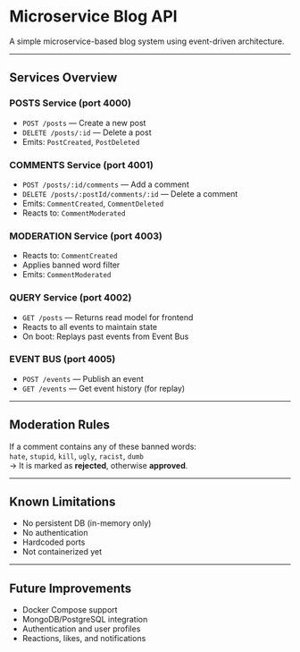 # Microservice Blog API

A simple microservice-based blog system using event-driven architecture.

---

##  Services Overview

### POSTS Service (port 4000)
- `POST /posts` — Create a new post  
- `DELETE /posts/:id` — Delete a post  
- Emits: `PostCreated`, `PostDeleted`

### COMMENTS Service (port 4001)
- `POST /posts/:id/comments` — Add a comment  
- `DELETE /posts/:postId/comments/:id` — Delete a comment  
- Emits: `CommentCreated`, `CommentDeleted`  
- Reacts to: `CommentModerated`

### MODERATION Service (port 4003)
- Reacts to: `CommentCreated`  
- Applies banned word filter  
- Emits: `CommentModerated`  

### QUERY Service (port 4002)
- `GET /posts` — Returns read model for frontend  
- Reacts to all events to maintain state  
- On boot: Replays past events from Event Bus

### EVENT BUS (port 4005)
- `POST /events` — Publish an event  
- `GET /events` — Get event history (for replay)

---

## Moderation Rules
If a comment contains any of these banned words:  
`hate`, `stupid`, `kill`, `ugly`, `racist`, `dumb`  
→ It is marked as **rejected**, otherwise **approved**.

---

## Known Limitations
- No persistent DB (in-memory only)  
- No authentication  
- Hardcoded ports  
- Not containerized yet

---

## Future Improvements
- Docker Compose support  
- MongoDB/PostgreSQL integration  
- Authentication and user profiles  
- Reactions, likes, and notifications
